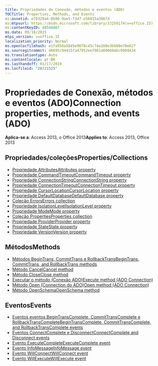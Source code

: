 ```yaml
---
title: Propriedades de Conexão, métodos e eventos (ADO)
TOCTitle: Properties, Methods, and Events
ms:assetid: e78329a4-0b90-9ae5-f3d7-e56815a396fd
ms:mtpsurl: https://msdn.microsoft.com/library/JJ250174(v=office.15)
ms:contentKeyID: 48548407
ms.date: 09/18/2015
mtps_version: v=office.15
localization_priority: Normal
ms.openlocfilehash: e1fa956a5045e9678c45c74a160e3bb80e78e627
ms.sourcegitcommit: d6695c94415fa47952ee7961a69660abc0904434
ms.translationtype: Auto
ms.contentlocale: pt-BR
ms.lasthandoff: 01/17/2019
ms.locfileid: "28721525"
---
```

# <a name="connection-properties-methods-and-events-ado"></a><span data-ttu-id="da5fe-102">Propriedades de Conexão, métodos e eventos (ADO)</span><span class="sxs-lookup"><span data-stu-id="da5fe-102">Connection properties, methods, and events (ADO)</span></span>

<span data-ttu-id="da5fe-103">**Aplica-se a**: Access 2013, o Office 2013</span><span class="sxs-lookup"><span data-stu-id="da5fe-103">**Applies to**: Access 2013, Office 2013</span></span>

## <a name="propertiescollections"></a><span data-ttu-id="da5fe-104">Propriedades/coleções</span><span class="sxs-lookup"><span data-stu-id="da5fe-104">Properties/Collections</span></span>

- [<span data-ttu-id="da5fe-105">Propriedade Attributes</span><span class="sxs-lookup"><span data-stu-id="da5fe-105">Attributes property</span></span>](attributes-property-ado.md)
- [<span data-ttu-id="da5fe-106">Propriedade CommandTimeout</span><span class="sxs-lookup"><span data-stu-id="da5fe-106">CommandTimeout property</span></span>](commandtimeout-property-ado.md)
- [<span data-ttu-id="da5fe-107">Propriedade ConnectionString</span><span class="sxs-lookup"><span data-stu-id="da5fe-107">ConnectionString property</span></span>](connectionstring-property-ado.md)
- [<span data-ttu-id="da5fe-108">Propriedade ConnectionTimeout</span><span class="sxs-lookup"><span data-stu-id="da5fe-108">ConnectionTimeout property</span></span>](connectiontimeout-property-ado.md)
- [<span data-ttu-id="da5fe-109">Propriedade CursorLocation</span><span class="sxs-lookup"><span data-stu-id="da5fe-109">CursorLocation property</span></span>](cursorlocation-property-ado.md)
- [<span data-ttu-id="da5fe-110">Propriedade DefaultDatabase</span><span class="sxs-lookup"><span data-stu-id="da5fe-110">DefaultDatabase property</span></span>](defaultdatabase-property-ado.md)
- [<span data-ttu-id="da5fe-111">Coleção Errors</span><span class="sxs-lookup"><span data-stu-id="da5fe-111">Errors collection</span></span>](errors-collection-ado.md)
- [<span data-ttu-id="da5fe-112">Propriedade IsolationLevel</span><span class="sxs-lookup"><span data-stu-id="da5fe-112">IsolationLevel property</span></span>](isolationlevel-property-ado.md)
- [<span data-ttu-id="da5fe-113">Propriedade Mode</span><span class="sxs-lookup"><span data-stu-id="da5fe-113">Mode property</span></span>](mode-property-ado.md)
- [<span data-ttu-id="da5fe-114">Coleção Properties</span><span class="sxs-lookup"><span data-stu-id="da5fe-114">Properties collection</span></span>](properties-collection-ado.md)
- [<span data-ttu-id="da5fe-115">Propriedade Provider</span><span class="sxs-lookup"><span data-stu-id="da5fe-115">Provider property</span></span>](provider-property-ado.md)
- [<span data-ttu-id="da5fe-116">Propriedade State</span><span class="sxs-lookup"><span data-stu-id="da5fe-116">State property</span></span>](state-property-ado.md)
- [<span data-ttu-id="da5fe-117">Propriedade Version</span><span class="sxs-lookup"><span data-stu-id="da5fe-117">Version property</span></span>](version-property-ado.md)


## <a name="methods"></a><span data-ttu-id="da5fe-118">Métodos</span><span class="sxs-lookup"><span data-stu-id="da5fe-118">Methods</span></span>

- [<span data-ttu-id="da5fe-119">Métodos BeginTrans, CommitTrans e RollbackTrans</span><span class="sxs-lookup"><span data-stu-id="da5fe-119">BeginTrans, CommitTrans, and RollbackTrans methods</span></span>](begintrans-committrans-and-rollbacktrans-methods-ado.md)
- [<span data-ttu-id="da5fe-120">Método Cancel</span><span class="sxs-lookup"><span data-stu-id="da5fe-120">Cancel method</span></span>](cancel-method-ado.md)
- [<span data-ttu-id="da5fe-121">Método Close</span><span class="sxs-lookup"><span data-stu-id="da5fe-121">Close method</span></span>](close-method-ado.md)
- [<span data-ttu-id="da5fe-122">Executar o método (Conexão ADO)</span><span class="sxs-lookup"><span data-stu-id="da5fe-122">Execute method (ADO Connection)</span></span>](https://docs.microsoft.com/office/vba/access/concepts/miscellaneous/execute-method-ado-connection)
- [<span data-ttu-id="da5fe-123">Método Open (Connection do ADO)</span><span class="sxs-lookup"><span data-stu-id="da5fe-123">Open method (ADO Connection)</span></span>](open-method-ado-connection.md)
- [<span data-ttu-id="da5fe-124">Método OpenSchema</span><span class="sxs-lookup"><span data-stu-id="da5fe-124">OpenSchema method</span></span>](openschema-method-ado.md)


## <a name="events"></a><span data-ttu-id="da5fe-125">Eventos</span><span class="sxs-lookup"><span data-stu-id="da5fe-125">Events</span></span>

- [<span data-ttu-id="da5fe-126">Eventos eventos BeginTransComplete, CommitTransComplete e RollbackTransComplete</span><span class="sxs-lookup"><span data-stu-id="da5fe-126">BeginTransComplete, CommitTransComplete, and RollbackTransComplete events</span></span>](begintranscomplete-committranscomplete-and-rollbacktranscomplete-events-ado.md)
- [<span data-ttu-id="da5fe-127">Eventos ConnectComplete e Disconnect</span><span class="sxs-lookup"><span data-stu-id="da5fe-127">ConnectComplete and Disconnect events</span></span>](connectcomplete-and-disconnect-events-ado.md)
- [<span data-ttu-id="da5fe-128">Evento ExecuteComplete</span><span class="sxs-lookup"><span data-stu-id="da5fe-128">ExecuteComplete event</span></span>](executecomplete-event-ado.md)
- [<span data-ttu-id="da5fe-129">Evento InfoMessage</span><span class="sxs-lookup"><span data-stu-id="da5fe-129">InfoMessage event</span></span>](infomessage-event-ado.md)
- [<span data-ttu-id="da5fe-130">Evento WillConnect</span><span class="sxs-lookup"><span data-stu-id="da5fe-130">WillConnect event</span></span>](willconnect-event-ado.md)
- [<span data-ttu-id="da5fe-131">Evento WillExecute</span><span class="sxs-lookup"><span data-stu-id="da5fe-131">WillExecute event</span></span>](willexecute-event-ado.md)


